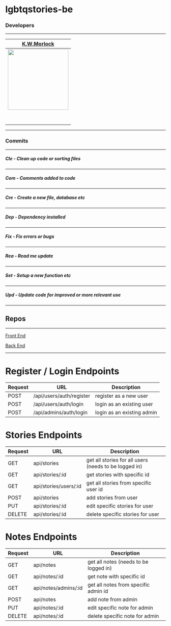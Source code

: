 # lgbtqstories-be

### Developers
---
|                                           [K.W.Morlock](https://github.com/kwmorlock)                    |
| :-------------------------------------------------------------------------------------------------------------------------------------: |
| [<img src="https://avatars2.githubusercontent.com/u/60933227?s=400&u=f59ad5c61c259364c66bac0a68407b138024c357&v=4" width = "190" />](https://github.com/kwmorlock) |
|                  [<img src="https://github.com/favicon.ico" width="15"> ](https://github.com/kwmorlock)                   |
|                                                [ <img src="https://static.licdn.com/sc/h/al2o9zrvru7aqj8e1x2rzsrca" width="15"> ](https://www.linkedin.com/in/kwmorlock/)    |
---
### Commits
---
##### Cle - Clean up code or sorting files
---
##### Com - Comments added to code
---
##### Cre - Create a new file, database etc
---
##### Dep - Dependency installed
---
##### Fix - Fix errors or bugs
---
##### Rea - Read me update
---
##### Set - Setup a new function etc
---
##### Upd - Update code for improved or more relevant use
---
## Repos

---

[Front End](https://github.com/kwmorlock/lgbtqstories-fe)

[Back End](https://github.com/kwmorlock/lgbtqstories-be)

---
# Register / Login Endpoints
| Request | URL | Description |
| ------- | --- | ----------- |
| POST | /api/users/auth/register| register as a new user |
| POST | /api/users/auth/login | login as an existing user |
| POST | /api/admins/auth/login | login as an existing admin |

# Stories Endpoints
| Request | URL | Description |
| ------- | --- | ----------- |
| GET | api/stories | get all stories for all users (needs to be logged in) |
| GET | api/stories/:id | get stories with specific id |
| GET | api/stories/users/:id | get all stories from specific user id |
| POST | api/stories| add stories from user |
| PUT | api/stories/:id | edit specific stories for user |
| DELETE | api/stories/:id | delete specific stories for user |

# Notes Endpoints
| Request | URL | Description |
| ------- | --- | ----------- |
| GET | api/notes | get all notes (needs to be logged in) |
| GET | api/notes/:id | get note with specific id |
| GET | api/notes/admins/:id | get all notes from specific admin id |
| POST | api/notes | add note from admin |
| PUT | api/notes/:id | edit specific note for admin |
| DELETE | api/notes/:id | delete specific note for admin |


